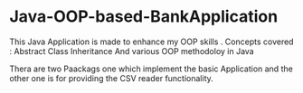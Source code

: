 # Java-OOP-based-BankApplication

This Java Application is made to enhance my OOP skills .
Concepts covered :
Abstract Class
Inheritance
And various OOP methodoloy in Java 

Thera are two Paackags one which implement the basic Application and the other 
one is for providing the CSV reader functionality.
